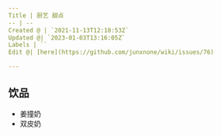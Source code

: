 ```yaml
---
Title | 厨艺 甜点
-- | --
Created @ | `2021-11-13T12:10:53Z`
Updated @| `2023-01-03T13:16:05Z`
Labels | ``
Edit @| [here](https://github.com/junxnone/wiki/issues/76)

---
```


## 饮品

- 姜撞奶
- 双皮奶
